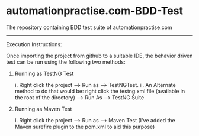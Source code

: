 # automationpractise.com-BDD-Test
The repository containing BDD test suite of automationpractise.com
******************************************************************************************************************************************

Execution Instructions:

Once importing the project from github to a suitable IDE, the behavior driven test can be run using the following two methods:

1. Running as TestNG Test

	i. Right click the project --> Run as --> TestNGTest. 
	ii. An Alternate method to do that would be: right click the testng.xml file (available in the root of the directory) --> Run As --> TestNG Suite 

2. Running as Maven Test

	i. Right click the project --> Run as --> Maven Test (I've added the Maven surefire plugin to the pom.xml to aid this purpose)
